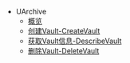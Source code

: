 * UArchive
    * [概览](api/uarchive-api/overview)
    * [创建Vault-CreateVault](api/uarchive-api/create_vault.md)
    * [获取Vault信息-DescribeVault](api/uarchive-api/describe_vault.md)
    * [删除Vault-DeleteVault](api/uarchive-api/delete_vault.md)
